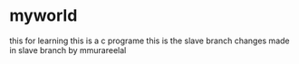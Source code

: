 # myworld
this for learning
this is a c programe
this is the slave branch
changes made in slave branch by mmurareelal
